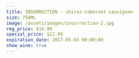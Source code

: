 ```yaml
---
title: INSURRECTION - shiraz-cabernet sauvignon
size: 750ML
image: /assets/images/insurrection-2.jpg
reg_price: $14.99
special_price: $12.99
expiration_date: 2017-05-03 00:00:00
show_wine: true
---
```



